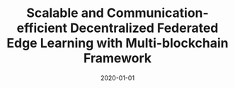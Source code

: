 ---
title: "Scalable and Communication-efficient Decentralized Federated Edge Learning with Multi-blockchain Framework"
authors:
- Jiawen Kang
- Zehui Xiong
- Chunxiao Jiang
- Yi Liu
- Song Guo
- Yang Zhang
- Dusit Niyato
- Cyril Leung
- Chunyan Miao
date: "2020-01-01"
doi: ""


# Publication type.
# Legend: 0 = Uncategorized; 1 = Conference paper; 2 = Journal article;
# 3 = Preprint / Working Paper; 4 = Report; 5 = Book; 6 = Book section;
# 7 = Thesis; 8 = Patent
publication_types: ["1"]

# Publication name and optional abbreviated publication name.
publication: In *International Conference on Blockchain and Trustworthy Systems*
publication_short: In *BlockSys*

# links:
# - name: Custom Link
#   url: http://example.org
url_pdf: https://link.springer.com/content/pdf/10.1007%2F978-981-15-9213-3.pdf
# url_code: '#'
# url_dataset: '#'
# url_poster: '#'
# url_project: ''
# url_slides: ''
# url_video: '#'

# Featured image
# To use, add an image named `featured.jpg/png` to your page's folder. 
# image:
#   caption: 'Image credit: [**Unsplash**](https://unsplash.com/photos/pLCdAaMFLTE)'
#   focal_point: ""
#   preview_only: false

# Associated Projects (optional).
#   Associate this publication with one or more of your projects.
#   Simply enter your project's folder or file name without extension.
#   E.g. `internal-project` references `content/project/internal-project/index.md`.
#   Otherwise, set `projects: []`.
projects: []
---